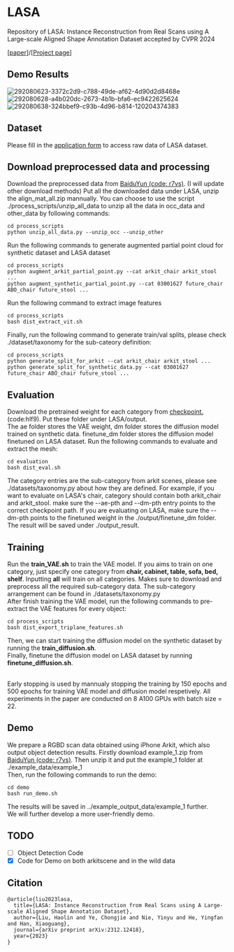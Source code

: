 # LASA
Repository of LASA: Instance Reconstruction from Real Scans using A Large-scale Aligned Shape Annotation Dataset accepted by CVPR 2024

[<a href="https://arxiv.org/abs/2312.12418">paper</a>]/[<a href="https://gap-lab-cuhk-sz.github.io/LASA/">Project page</a>]

## Demo Results
![292080623-3372c2d9-c788-49de-af62-4d90d2d8468e](https://github.com/GAP-LAB-CUHK-SZ/LASA/assets/40767265/51397fbb-e7bc-44ce-ada9-e9d7f81842ae)
![292080628-a4b020dc-2673-4b1b-bfa6-ec9422625624](https://github.com/GAP-LAB-CUHK-SZ/LASA/assets/40767265/7a0dfc11-5454-428f-bfba-e8cd0d0af96e)
![292080638-324bbef9-c93b-4d96-b814-120204374383](https://github.com/GAP-LAB-CUHK-SZ/LASA/assets/40767265/ee07691a-8767-4701-9a32-19a70e0e240a)

## Dataset
Please fill in the <a href="https://docs.google.com/forms/d/e/1FAIpQLSfKhLLcQ9SA_0yalBzt3SllRg2f4P8uFcAGY7ytDHAsDPg_NA/viewform?usp=sf_link">application form</a> to access raw data of LASA dataset.

## Download preprocessed data and processing
Download the preprocessed data from <a href="https://pan.baidu.com/s/1X6k82UNG-1hV_FIthnlwcQ?pwd=r7vs">
BaiduYun (code: r7vs)<a/>. (I will update other download methods) Put all the downloaded data under LASA, unzip the align_mat_all.zip mannually. 
You can choose to use the script ./process_scripts/unzip_all_data to unzip all the data in occ_data and other_data by following commands:
```angular2html
cd process_scripts
python unzip_all_data.py --unzip_occ --unzip_other
```
Run the following commands to generate augmented partial point cloud for synthetic dataset and LASA dataset
```angular2html
cd process_scripts
python augment_arkit_partial_point.py --cat arkit_chair arkit_stool ...
python augment_synthetic_partial_point.py --cat 03001627 future_chair ABO_chair future_stool ...
```
Run the following command to extract image features
```angular2html
cd process_scripts
bash dist_extract_vit.sh
```
Finally, run the following command to generate train/val splits, please check ./dataset/taxonomy for the sub-cateory definition:
```angular2html
cd process_scripts
python generate_split_for_arkit --cat arkit_chair arkit_stool ...
python generate_split_for_synthetic_data.py --cat 03001627 future_chair ABO_chair future_stool ...
```

## Evaluation
Download the pretrained weight for each category from <a href="https://pan.baidu.com/s/10liUOaC4CXGn7bN6SQkZsw?pwd=hlf9"> checkpoint.<a/> (code:hlf9). 
Put these folder under LASA/output.<br> The ae folder stores the VAE weight, dm folder stores the diffusion model trained on synthetic data.
finetune_dm folder stores the diffusion model finetuned on LASA dataset.
Run the following commands to evaluate and extract the mesh:
```angular2html
cd evaluation
bash dist_eval.sh
```
The category entries are the sub-category from arkit scenes, please see ./datasets/taxonomy.py about how they are defined.
For example, if you want to evaluate on LASA's chair, category should contain both arkit_chair and arkit_stool. 
make sure the --ae-pth and --dm-pth entry points to the correct checkpoint path. If you are evaluating on LASA,
make sure the --dm-pth points to the finetuned weight in the ./output/finetune_dm folder. The result will be saved
under ./output_result.

## Training
Run the <strong>train_VAE.sh</strong> to train the VAE model. If you aims to train on one category, just specify one category from <strong> chair, 
cabinet, table, sofa, bed, shelf</strong>. Inputting <strong>all</strong> will train on all categories. Makes sure to download and preprocess all 
the required sub-category data. The sub-category arrangement can be found in ./datasets/taxonomy.py <br>
After finish training the VAE model, run the following commands to pre-extract the VAE features for every object:
```angular2html
cd process_scripts
bash dist_export_triplane_features.sh
```
Then, we can start training the diffusion model on the synthetic dataset by running the <strong>train_diffusion.sh</strong>.<br>
Finally, finetune the diffusion model on LASA dataset by running <strong> finetune_diffusion.sh</strong>. <br><br>

Early stopping is used by mannualy stopping the training by 150 epochs and 500 epochs for training VAE model and diffusion model respetively.
All experiments in the paper are conducted on 8 A100 GPUs with batch size = 22.

## Demo
We prepare a RGBD scan data obtained using iPhone Arkit, which also output object detection results. 
Firstly download example_1.zip from <a href="https://pan.baidu.com/s/1X6k82UNG-1hV_FIthnlwcQ?pwd=r7vs">
BaiduYun (code: r7vs)<a/>. Then unzip it and put the example_1 folder at ./example_data/example_1 <br>
Then, run the following commands to run the demo:
```angular2html
cd demo
bash run_demo.sh
```
The results will be saved in ../example_output_data/example_1 further. <br>
We will further develop a more user-friendly demo.

## TODO

- [ ] Object Detection Code
- [x] Code for Demo on both arkitscene and in the wild data

## Citation
```
@article{liu2023lasa,
  title={LASA: Instance Reconstruction from Real Scans using A Large-scale Aligned Shape Annotation Dataset},
  author={Liu, Haolin and Ye, Chongjie and Nie, Yinyu and He, Yingfan and Han, Xiaoguang},
  journal={arXiv preprint arXiv:2312.12418},
  year={2023}
}
```
